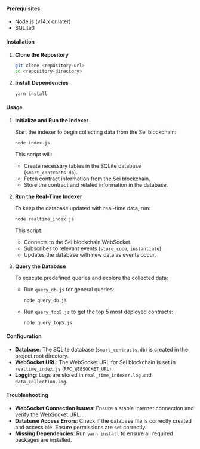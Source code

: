#### Prerequisites

- Node.js (v14.x or later)
- SQLite3

#### Installation

1. **Clone the Repository**
   ```bash
   git clone <repository-url>
   cd <repository-directory>
   ```

2. **Install Dependencies**
   ```bash
   yarn install
   ```

#### Usage

1. **Initialize and Run the Indexer**

   Start the indexer to begin collecting data from the Sei blockchain:

   ```bash
   node index.js
   ```

   This script will:
   - Create necessary tables in the SQLite database (`smart_contracts.db`).
   - Fetch contract information from the Sei blockchain.
   - Store the contract and related information in the database.

2. **Run the Real-Time Indexer**

   To keep the database updated with real-time data, run:

   ```bash
   node realtime_index.js
   ```

   This script:
   - Connects to the Sei blockchain WebSocket.
   - Subscribes to relevant events (`store_code`, `instantiate`).
   - Updates the database with new data as events occur.

3. **Query the Database**

   To execute predefined queries and explore the collected data:

   - Run `query_db.js` for general queries:

     ```bash
     node query_db.js
     ```

   - Run `query_top5.js` to get the top 5 most deployed contracts:

     ```bash
     node query_top5.js
     ```

#### Configuration

- **Database**: The SQLite database (`smart_contracts.db`) is created in the project root directory.
- **WebSocket URL**: The WebSocket URL for Sei blockchain is set in `realtime_index.js` (`RPC_WEBSOCKET_URL`).
- **Logging**: Logs are stored in `real_time_indexer.log` and `data_collection.log`.

#### Troubleshooting

- **WebSocket Connection Issues**: Ensure a stable internet connection and verify the WebSocket URL.
- **Database Access Errors**: Check if the database file is correctly created and accessible. Ensure permissions are set correctly.
- **Missing Dependencies**: Run `yarn install` to ensure all required packages are installed.
